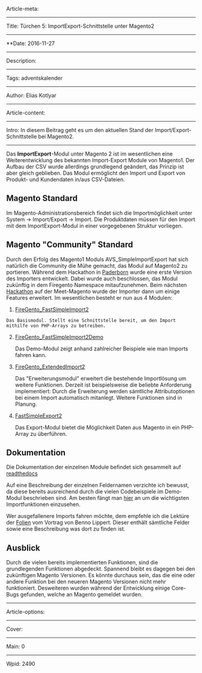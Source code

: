 Article-meta:

----

Title: Türchen 5: ImportExport-Schnittstelle unter Magento2

----

**Date: 2016-11-27

----

Description:

----

Tags: adventskalender

----

Author: Elias Kotlyar

----

Article-content:

----

Intro: In diesem Beitrag geht es um den aktuellen Stand der Import/Export-Schnittstelle bei Magento2. 

----

Das <strong>ImportExport</strong>-Modul unter Magento 2 ist im wesentlichen eine Weiterentwicklung des bekannten Import-Export Module von Magento1. Der Aufbau der CSV wurde allerdings grundlegend geändert, das Prinzip ist aber gleich geblieben. Das Modul ermöglicht den Import und Export von Produkt- und Kundendaten in/aus CSV-Dateien. 

## Magento Standard

Im Magento-Administrationsbereich findet sich die Importmöglichkeit unter System -> Import/Export -> Import.
Die Produktdaten müssen für den Import mit dem ImportExport-Modul in einer vorgegebenen Struktur vorliegen. 

## Magento "Community" Standard
  Durch den Erfolg des Magento1 Moduls AVS_SimpleImportExport hat sich natürlich die Community die Mühe gemacht, das Modul auf Magento2 zu portieren. Während dem Hackathon in [ Paderborn](  https://www.integer-net.de/magento-2-hackathon-paderborn-2016/) wurde eine erste Version des Importers entwickelt. Dabei wurde auch beschlossen, das Modul zukünftig in dem Firegento Namespace mitaufzunehmen. Beim nächsten [ Hackathon](  https://www.integer-net.com/magento-hackathon-leipzig-2016/)  auf der Meet-Magento wurde der Importer dann um einige Features erweitert. Im wesentlichen besteht er nun aus 4 Modulen:
  
 1.  [FireGento_FastSimpleImport2](https://github.com/firegento/FireGento_FastSimpleImport2)
 
	Das Basismodul. Stellt eine Schnittstelle bereit, um den Import mithilfe von PHP-Arrays zu betreiben.
  
2.  [FireGento_FastSimpleImport2Demo](  https://github.com/firegento/FireGento_FastSimpleImport2_Demo)

	Das Demo-Modul zeigt anhand zahlreicher Beispiele wie man Imports fahren kann.

3.  [FireGento_ExtendedImport2]( https://github.com/firegento/FireGento_ExtendedImport2)

	Das "Erweiterungsmodul" erweitert die bestehende Importlösung um weitere Funktionen. Derzeit ist beispielsweise die beliebte Anforderung implementiert: Durch die Erweiterung werden sämtliche Attributoptionen bei einem Import automatisch mitanlegt. Weitere Funktionen sind in Planung. 

4. [FastSimpleExport2]( https://github.com/magento-hackathon/FastSimpleExport2)

	Das Export-Modul bietet die Möglichkeit Daten aus Magento in ein PHP-Array zu überführen.

## Dokumentation

Die  Dokumentation der einzelnen Module befindet sich gesammelt auf [readthedocs](http://firegento-fastsimpleimport2.readthedocs.io/en/latest/Installation.html)

Auf eine Beschreibung der einzelnen Feldernamen verzichte ich bewusst, da diese bereits ausreichend durch die vielen Codebeispiele im Demo-Modul beschrieben sind. Am besten fängt man [hier](https://github.com/firegento/FireGento_FastSimpleImport2_Demo/tree/master/Console/Command) an um die wichtigsten Importfunktionen einzusehen.

Wer ausgefallenere Imports fahren möchte, dem empfehle ich die Lektüre der [Folien](http://de.slideshare.net/bennolippert/magento-2-product-import-export) vom Vortrag von Benno Lippert. Dieser enthält sämtliche Felder sowie eine Beschreibung was dort zu finden ist. 

## Ausblick

Durch die vielen bereits implementierten Funktionen, sind die grundlegenden Funktionen abgedeckt. Spannend bleibt es dagegen bei den zukünftigen Magento Versionen. Es könnte durchaus sein, das die eine oder andere Funktion bei den neueren Magento Versionen nicht mehr funktioniert. Desweiteren wurden während der Entwicklung einige Core-Bugs gefunden, welche an Magento gemeldet wurden. 





----

Article-options:

----

Cover:

----

Main: 0

----

Wpid: 2490
